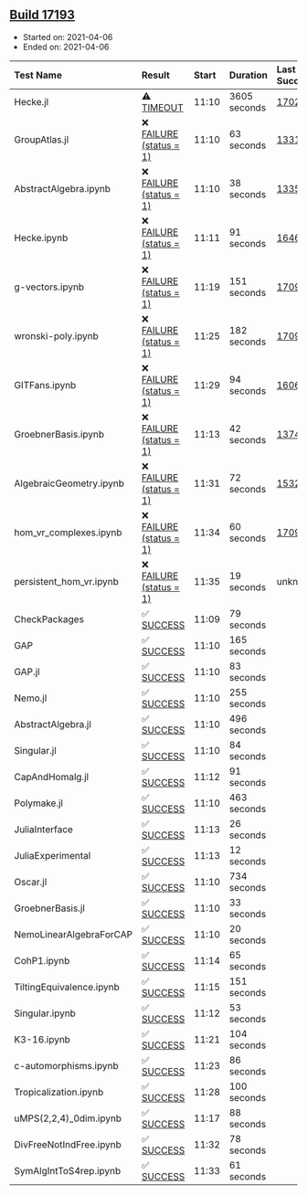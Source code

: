 ## [Build 17193](https://oscarci.mathematik.uni-kl.de/job/oscar/17193/)

* Started on: 2021-04-06
* Ended on: 2021-04-06

| Test Name    | Result | Start | Duration | Last Success | First Failure |
|:-------------|:-------|:------|:---------|:-------------|:--------------|
| Hecke.jl | ⚠ [TIMEOUT](https://oscarci.mathematik.uni-kl.de/job/oscar/17193/artifact/logs/build-17193/Hecke.jl.log) | 11:10 | 3605 seconds | [17022](https://oscarci.mathematik.uni-kl.de/job/oscar/17022/) | [17023](https://oscarci.mathematik.uni-kl.de/job/oscar/17023/) |
| GroupAtlas.jl | ❌ [FAILURE (status = 1)](https://oscarci.mathematik.uni-kl.de/job/oscar/17193/artifact/logs/build-17193/GroupAtlas.jl.log) | 11:10 | 63 seconds | [13311](https://oscarci.mathematik.uni-kl.de/job/oscar/13311/) | [13312](https://oscarci.mathematik.uni-kl.de/job/oscar/13312/) |
| AbstractAlgebra.ipynb | ❌ [FAILURE (status = 1)](https://oscarci.mathematik.uni-kl.de/job/oscar/17193/artifact/logs/build-17193/AbstractAlgebra.ipynb.log) | 11:10 | 38 seconds | [13355](https://oscarci.mathematik.uni-kl.de/job/oscar/13355/) | [13356](https://oscarci.mathematik.uni-kl.de/job/oscar/13356/) |
| Hecke.ipynb | ❌ [FAILURE (status = 1)](https://oscarci.mathematik.uni-kl.de/job/oscar/17193/artifact/logs/build-17193/Hecke.ipynb.log) | 11:11 | 91 seconds | [16463](https://oscarci.mathematik.uni-kl.de/job/oscar/16463/) | [16464](https://oscarci.mathematik.uni-kl.de/job/oscar/16464/) |
| g-vectors.ipynb | ❌ [FAILURE (status = 1)](https://oscarci.mathematik.uni-kl.de/job/oscar/17193/artifact/logs/build-17193/g-vectors.ipynb.log) | 11:19 | 151 seconds | [17099](https://oscarci.mathematik.uni-kl.de/job/oscar/17099/) | [17100](https://oscarci.mathematik.uni-kl.de/job/oscar/17100/) |
| wronski-poly.ipynb | ❌ [FAILURE (status = 1)](https://oscarci.mathematik.uni-kl.de/job/oscar/17193/artifact/logs/build-17193/wronski-poly.ipynb.log) | 11:25 | 182 seconds | [17098](https://oscarci.mathematik.uni-kl.de/job/oscar/17098/) | [17099](https://oscarci.mathematik.uni-kl.de/job/oscar/17099/) |
| GITFans.ipynb | ❌ [FAILURE (status = 1)](https://oscarci.mathematik.uni-kl.de/job/oscar/17193/artifact/logs/build-17193/GITFans.ipynb.log) | 11:29 | 94 seconds | [16068](https://oscarci.mathematik.uni-kl.de/job/oscar/16068/) | [16069](https://oscarci.mathematik.uni-kl.de/job/oscar/16069/) |
| GroebnerBasis.ipynb | ❌ [FAILURE (status = 1)](https://oscarci.mathematik.uni-kl.de/job/oscar/17193/artifact/logs/build-17193/GroebnerBasis.ipynb.log) | 11:13 | 42 seconds | [13748](https://oscarci.mathematik.uni-kl.de/job/oscar/13748/) | [13749](https://oscarci.mathematik.uni-kl.de/job/oscar/13749/) |
| AlgebraicGeometry.ipynb | ❌ [FAILURE (status = 1)](https://oscarci.mathematik.uni-kl.de/job/oscar/17193/artifact/logs/build-17193/AlgebraicGeometry.ipynb.log) | 11:31 | 72 seconds | [15322](https://oscarci.mathematik.uni-kl.de/job/oscar/15322/) | [15323](https://oscarci.mathematik.uni-kl.de/job/oscar/15323/) |
| hom_vr_complexes.ipynb | ❌ [FAILURE (status = 1)](https://oscarci.mathematik.uni-kl.de/job/oscar/17193/artifact/logs/build-17193/hom_vr_complexes.ipynb.log) | 11:34 | 60 seconds | [17099](https://oscarci.mathematik.uni-kl.de/job/oscar/17099/) | [17100](https://oscarci.mathematik.uni-kl.de/job/oscar/17100/) |
| persistent_hom_vr.ipynb | ❌ [FAILURE (status = 1)](https://oscarci.mathematik.uni-kl.de/job/oscar/17193/artifact/logs/build-17193/persistent_hom_vr.ipynb.log) | 11:35 | 19 seconds | unknown | unknown |
| CheckPackages | ✅ [SUCCESS](https://oscarci.mathematik.uni-kl.de/job/oscar/17193/artifact/logs/build-17193/CheckPackages.log) | 11:09 | 79 seconds |  |  |
| GAP | ✅ [SUCCESS](https://oscarci.mathematik.uni-kl.de/job/oscar/17193/artifact/logs/build-17193/GAP.log) | 11:10 | 165 seconds |  |  |
| GAP.jl | ✅ [SUCCESS](https://oscarci.mathematik.uni-kl.de/job/oscar/17193/artifact/logs/build-17193/GAP.jl.log) | 11:10 | 83 seconds |  |  |
| Nemo.jl | ✅ [SUCCESS](https://oscarci.mathematik.uni-kl.de/job/oscar/17193/artifact/logs/build-17193/Nemo.jl.log) | 11:10 | 255 seconds |  |  |
| AbstractAlgebra.jl | ✅ [SUCCESS](https://oscarci.mathematik.uni-kl.de/job/oscar/17193/artifact/logs/build-17193/AbstractAlgebra.jl.log) | 11:10 | 496 seconds |  |  |
| Singular.jl | ✅ [SUCCESS](https://oscarci.mathematik.uni-kl.de/job/oscar/17193/artifact/logs/build-17193/Singular.jl.log) | 11:10 | 84 seconds |  |  |
| CapAndHomalg.jl | ✅ [SUCCESS](https://oscarci.mathematik.uni-kl.de/job/oscar/17193/artifact/logs/build-17193/CapAndHomalg.jl.log) | 11:12 | 91 seconds |  |  |
| Polymake.jl | ✅ [SUCCESS](https://oscarci.mathematik.uni-kl.de/job/oscar/17193/artifact/logs/build-17193/Polymake.jl.log) | 11:10 | 463 seconds |  |  |
| JuliaInterface | ✅ [SUCCESS](https://oscarci.mathematik.uni-kl.de/job/oscar/17193/artifact/logs/build-17193/JuliaInterface.log) | 11:13 | 26 seconds |  |  |
| JuliaExperimental | ✅ [SUCCESS](https://oscarci.mathematik.uni-kl.de/job/oscar/17193/artifact/logs/build-17193/JuliaExperimental.log) | 11:13 | 12 seconds |  |  |
| Oscar.jl | ✅ [SUCCESS](https://oscarci.mathematik.uni-kl.de/job/oscar/17193/artifact/logs/build-17193/Oscar.jl.log) | 11:10 | 734 seconds |  |  |
| GroebnerBasis.jl | ✅ [SUCCESS](https://oscarci.mathematik.uni-kl.de/job/oscar/17193/artifact/logs/build-17193/GroebnerBasis.jl.log) | 11:10 | 33 seconds |  |  |
| NemoLinearAlgebraForCAP | ✅ [SUCCESS](https://oscarci.mathematik.uni-kl.de/job/oscar/17193/artifact/logs/build-17193/NemoLinearAlgebraForCAP.log) | 11:10 | 20 seconds |  |  |
| CohP1.ipynb | ✅ [SUCCESS](https://oscarci.mathematik.uni-kl.de/job/oscar/17193/artifact/logs/build-17193/CohP1.ipynb.log) | 11:14 | 65 seconds |  |  |
| TiltingEquivalence.ipynb | ✅ [SUCCESS](https://oscarci.mathematik.uni-kl.de/job/oscar/17193/artifact/logs/build-17193/TiltingEquivalence.ipynb.log) | 11:15 | 151 seconds |  |  |
| Singular.ipynb | ✅ [SUCCESS](https://oscarci.mathematik.uni-kl.de/job/oscar/17193/artifact/logs/build-17193/Singular.ipynb.log) | 11:12 | 53 seconds |  |  |
| K3-16.ipynb | ✅ [SUCCESS](https://oscarci.mathematik.uni-kl.de/job/oscar/17193/artifact/logs/build-17193/K3-16.ipynb.log) | 11:21 | 104 seconds |  |  |
| c-automorphisms.ipynb | ✅ [SUCCESS](https://oscarci.mathematik.uni-kl.de/job/oscar/17193/artifact/logs/build-17193/c-automorphisms.ipynb.log) | 11:23 | 86 seconds |  |  |
| Tropicalization.ipynb | ✅ [SUCCESS](https://oscarci.mathematik.uni-kl.de/job/oscar/17193/artifact/logs/build-17193/Tropicalization.ipynb.log) | 11:28 | 100 seconds |  |  |
| uMPS(2,2,4)_0dim.ipynb | ✅ [SUCCESS](https://oscarci.mathematik.uni-kl.de/job/oscar/17193/artifact/logs/build-17193/uMPS-2-2-4-_0dim.ipynb.log) | 11:17 | 88 seconds |  |  |
| DivFreeNotIndFree.ipynb | ✅ [SUCCESS](https://oscarci.mathematik.uni-kl.de/job/oscar/17193/artifact/logs/build-17193/DivFreeNotIndFree.ipynb.log) | 11:32 | 78 seconds |  |  |
| SymAlgIntToS4rep.ipynb | ✅ [SUCCESS](https://oscarci.mathematik.uni-kl.de/job/oscar/17193/artifact/logs/build-17193/SymAlgIntToS4rep.ipynb.log) | 11:33 | 61 seconds |  |  |
